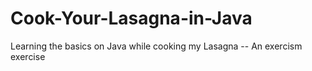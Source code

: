 # Cook-Your-Lasagna-in-Java
Learning the basics on Java while cooking my Lasagna -- An exercism exercise
